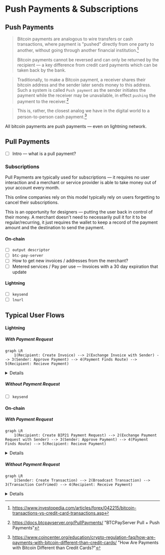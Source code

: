 # Push Payments & Subscriptions

## Push Payments

> Bitcoin payments are analogous to wire transfers or cash transactions, where payment is "pushed" directly from one party to another, without going through another financial institution.[^0]
>
> Bitcoin payments cannot be reversed and can only be returned by the recipient — a key difference from credit card payments which can be taken back by the bank.

> Traditionally, to make a Bitcoin payment, a receiver shares their bitcoin address and the sender later sends money to this address. Such a system is called `Push payment` as the sender initiates the payment while the receiver may be unavailable, in effect `pushing` the payment to the receiver.[^1]

> This is, rather, the closest analog we have in the digital world to a person-to-person cash payment.[^2]

All bitcoin payments are push payments — even on lightning network.

## Pull Payments

- [ ] Intro — what is a pull payment?

### Subscriptions

Pull Payments are typically used for subscriptions — it requires no user interaction and a merchant or service provider is able to take money out of your account every month.

This online companies rely on this model typically rely on users forgetting to cancel their subscriptions.

This is an opportunity for designers — putting the user back in control of their money. A merchant doesn't need to necessarily pull it for it to be regular/recurring, it just requires the wallet to keep a record of the payment amount and the destination to send the payment.

#### On-chain

- [ ] `output descriptor`
- [ ] `btc-pay-server`
- [ ] How to get new invoices / addresses from the merchant?
- [ ]  Metered services / Pay per use — Invoices with a 30 day expiration that update

#### Lightning

- [ ] `keysend`
- [ ] `lnurl`

## Typical User Flows

#### Lightning

##### With Payment Request

```mermaid
graph LR
	1(Recipient: Create Invoice) --> 2(Exchange Invoice with Sender) --> 3(Sender: Approve Payment) --> 4(Payment Finds Route) --> 5(Recipient: Recieve Payment)
```

<details>
  Payment Requests for Lighting Payments need to follow the [BOLT 11](https://github.com/lightningnetwork/lightning-rfc/blob/master/11-payment-encoding.md) specification.
</details>

##### Without Payment Request

- [ ] `keysend`

#### On-chain

##### With Payment Request

```mermaid
graph LR
	1(Recipient: Create BIP21 Payment Request) --> 2(Exchange Payment Request with Sender) --> 3(Sender: Approve Payment) --> 4(Payment Finds Route) --> 5(Recipient: Recieve Payment)
```

<details>
  Payment Requests for On-chain payments can either be done by exchanging an address or a BIP21 URI.
</details>

##### Without Payment Request

```mermaid
graph LR
	1(Sender: Create Transaction) --> 2(Broadcast Transaction) --> 3(Transaction Confrimed) --> 4(Recipient: Receive Payment)
```

<details>
  If the sender already has the recipient's address or (xpub) it's possible for them to 
</details>



[^1]: https://docs.btcpayserver.org/PullPayments/ "BTCPayServer Pull + Push Payments"
[^2]: https://www.coincenter.org/education/crypto-regulation-faq/how-are-payments-with-bitcoin-different-than-credit-cards/ "How Are Payments with Bitcoin Different than Credit Cards?"
[^0]: https://www.investopedia.com/articles/forex/042215/bitcoin-transactions-vs-credit-card-transactions.asp